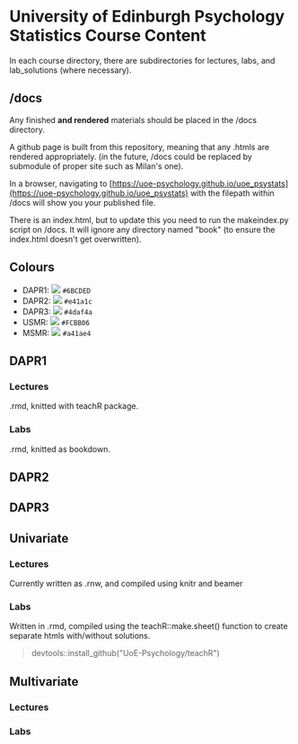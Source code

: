 # University of Edinburgh Psychology Statistics Course Content  

In each course directory, there are subdirectories for lectures, labs, and lab_solutions (where necessary).  
  
## /docs  
Any finished **and rendered**  materials should be placed in the /docs directory.  
  
A github page is built from this repository, meaning that any .htmls are rendered appropriately. (in the future, /docs could be replaced by submodule of proper site such as Milan's one).   

In a browser, navigating to [https://uoe-psychology.github.io/uoe_psystats](https://uoe-psychology.github.io/uoe_psystats) with the filepath within /docs will show you your published file.   
  
There is an index.html, but to update this you need to run the makeindex.py script on /docs.  It will ignore any directory named "book" (to ensure the index.html doesn't get overwritten).  

## Colours  
- DAPR1: ![](https://placehold.it/15/6BCDED/000000?text=+) `#6BCDED`
- DAPR2: ![](https://placehold.it/15/e41a1c/000000?text=+) `#e41a1c`
- DAPR3: ![](https://placehold.it/15/4daf4a/000000?text=+) `#4daf4a`
- USMR: ![](https://placehold.it/15/FCBB06/000000?text=+) `#FCBB06`
- MSMR: ![](https://placehold.it/15/a41ae4/000000?text=+) `#a41ae4`

## DAPR1  
### Lectures  
.rmd, knitted with teachR package.  

### Labs  
.rmd, knitted as bookdown.  
  

## DAPR2  
 
## DAPR3  
 
## Univariate  
### Lectures  
Currently written as .rnw, and compiled using knitr and beamer  
### Labs  
Written in .rmd, compiled using the teachR::make.sheet() function to create separate htmls with/without solutions.  
> devtools::install_github("UoE-Psychology/teachR")  

## Multivariate  
### Lectures  
### Labs  
  




